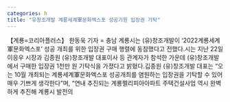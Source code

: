 ```yaml
---
categories: h
title: "유창조개발 계룡세계軍문화엑스포 성공기원 입장권 기탁"
---
```

【계룡=코리아플러스】 한동욱 기자 = 충남 계룡시는 (유)창조개발이 ‘2022계룡세계軍문화엑스포’ 성공 개최를 위한 입장권 구매 행렬에 동참했다고 전했다.시는 지난 22일 이응우 시장과 김종원 (유)창조개발 대표이사 등 관계자가 참석한 가운데 (유)창조개발에서 구매한 입장권 1천만 원 기탁식을 가졌다고 밝혔다.김종원 (유)창조개발 대표는 “오는 10월 개최되는 계룡세계軍문화엑스포 성공개최를 염원하는 입장권을 기탁할 수 있어 매우 기쁘게 생각한다”며, “연내 추진되는 계룡펠리피아아파트 주택건설사업 역시 완벽하게 추진해 계룡시 발전의